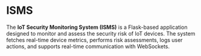 # ISMS
The **IoT Security Monitoring System (ISMS)** is a Flask-based application designed  to monitor and assess the security risk of IoT devices.  The system fetches real-time device metrics, performs risk assessments, logs user actions, and supports real-time communication with WebSockets.
